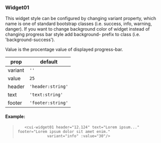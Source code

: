 ### Widget01

This widget style can be configured by changing variant property, which name is one of standard bootstrap classes (i.e. success, info, warning, danger). If you want to change background color of widget instead of changing progress bar style add background- prefix to class (i.e. 'background-success').

Value is the procentage value of displayed progress-bar.

prop | default
--- | ---
variant  | `''`
value | `25`
header| `'header:string'`
text   | `'text:string'`
footer    | `'footer:string'`

#### Example:
>        <cui-widget01 header="12.124" text="Lorem ipsum..." footer="Lorem ipsum dolor sit amet enim."
>                  variant="info" :value="30"/>
